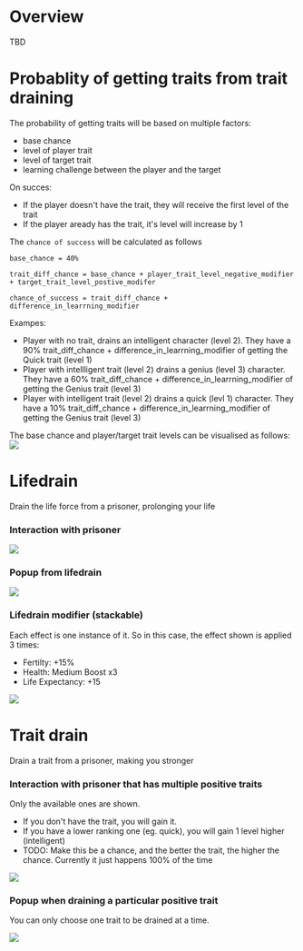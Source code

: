 # Overview
TBD

# Probablity of getting traits from trait draining

The probability of getting traits will be based on multiple factors:
- base chance
- level of player trait
- level of target trait
- learning challenge between the player and the target

On succes:

- If the player doesn't have the trait, they will receive the first level of the trait
- If the player aready has the trait, it's level will increase by 1

The `chance of success` will be calculated as follows
```
base_chance = 40%

trait_diff_chance = base_chance + player_trait_level_negative_modifier + target_trait_level_postive_modifer

chance_of_success = trait_diff_chance + difference_in_learrning_modifier
```
Exampes:

- Player with no trait, drains an intelligent character (level 2). They have a 90% trait_diff_chance + difference_in_learrning_modifier of getting the Quick trait (level 1)
- Player with intellligent trait (level 2) drains a genius (level 3) character. They have a 60% trait_diff_chance + difference_in_learrning_modifier of getting the Genius trait (level 3)
- Player with intelligent trait (level 2) drains a quick (levl 1) character. They have a 10% trait_diff_chance + difference_in_learrning_modifier of getting the Genius trait (level 3)

The base chance and player/target trait levels can be visualised as follows:
<img src="trait-base-probability-table.png"/>


# Lifedrain
Drain the life force from a prisoner, prolonging your life

### Interaction with prisoner
<img src="screenshots/prisoner-interaction-without-traits.PNG"/>

### Popup from lifedrain
<img src="screenshots/lifedrain-popup.PNG"/>

### Lifedrain modifier (stackable)
Each effect is one instance of it. So in this case, the effect shown is applied 3 times: 

- Fertilty: +15%
- Health: Medium Boost x3
- Life Expectancy: +15

<img src="screenshots/lifedrain-modifier.PNG"/>

# Trait drain
Drain a trait from a prisoner, making you stronger

### Interaction with prisoner that has multiple positive traits
Only the available ones are shown. 

- If you don't have the trait, you will gain it. 
- If you have a lower ranking one (eg. quick), you will gain 1 level higher (intelligent)
- TODO: Make this be a chance, and the better the trait, the higher the chance. Currently it just happens 100% of the time

<img src="screenshots/prisoner-interaction-with-traits.png"/>

### Popup when draining a particular positive trait
You can only choose one trait to be drained at a time.

<img src="screenshots/trait-drain.png"/>

